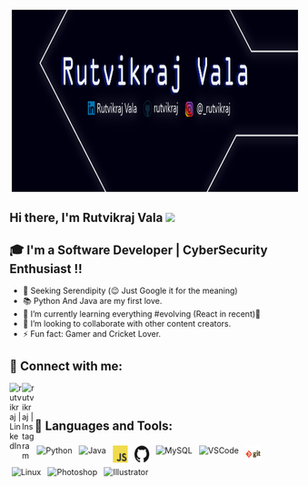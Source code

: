 <img src="https://github.com/rutvikraj/rutvikraj/blob/main/profile_card.png" height="320" width="800" style="vertical-align:top; margin:4px">



## Hi there, I'm Rutvikraj Vala <img src="https://raw.githubusercontent.com/MartinHeinz/MartinHeinz/master/wave.gif" width="30px">



## 🎓 I'm a Software Developer | CyberSecurity Enthusiast !!

- 🔭 Seeking Serendipity (😉 Just Google it for the meaning)
- 📚 Python And Java are my first love.
- 🌱 I’m currently learning everything #evolving (React in recent)🤣
- 👯 I’m looking to collaborate with other content creators.
- ⚡ Fun fact: Gamer and Cricket Lover.


## :email: Connect with me:

[<img align="left" alt="rutvikraj | LinkedIn" width="22px" src="https://cdn.jsdelivr.net/npm/simple-icons@v3/icons/linkedin.svg" />][linkedin]
[<img align="left" alt="rutvikraj | Instagram" width="22px" src="https://cdn.jsdelivr.net/npm/simple-icons@v3/icons/instagram.svg" />][instagram]

<br />
<br />

## 🧰 Languages and Tools:

<p align="left">
<img src="https://png2.cleanpng.com/sh/9e77e28729da142f0e065737cc84755f/L0KzQYm3WMI2N6N0R91yc4Pzfri0kQl1cJDzReJ7b3f1cb70if5oNZ1mhtlAYXfoPbT2jgB2fJZ3ReJ7b3f1cb70if5oNZQygNN3dX3kfn73jvcufKNmhuV5YYLofsW0if1ib5Z4Rdh7ZXWwdLFAjvxwaZUye95ycD24com4VPVlO2ZpSKltMD67Q4GAVsM0OmI6S6c7MEC8R4q6WMEyNqFzf3==/kisspng-python-programming-language-computer-programming-c-hanuman-png-transparent-images-free-download-clip-5b814ed35d07d0.8307633215352009793811.png" alt="Python" height="30" width="26" style="vertical-align:top; margin:4px">
<img src="https://brandslogos.com/wp-content/uploads/images/java-logo-1.png" alt="Java" height="30" width="26" style="vertical-align:top; margin:4px">
<img src="https://raw.githubusercontent.com/github/explore/80688e429a7d4ef2fca1e82350fe8e3517d3494d/topics/javascript/javascript.png" alt="Javascript" height="30" width="26" style="vertical-align:top; margin:4px">
<img src="https://raw.githubusercontent.com/github/explore/78df643247d429f6cc873026c0622819ad797942/topics/github/github.png" alt="Github" height="30" width="26" style="vertical-align:top; margin:4px">
<img src="https://www.freepnglogos.com/uploads/logo-mysql-png/logo-mysql-mysql-logo-png-images-are-download-crazypng-21.png" alt="MySQL" height="30" width="26" style="vertical-align:top; margin:4px">
<img src="https://banner2.cleanpng.com/20180326/pcw/kisspng-visual-studio-code-microsoft-visual-studio-source-notice-5ab888a49bf4e3.9400538815220430446388.jpg" alt="VSCode" height="30" width="26" style="vertical-align:top; margin:4px">
<img src="https://raw.githubusercontent.com/github/explore/80688e429a7d4ef2fca1e82350fe8e3517d3494d/topics/git/git.png" alt="Git" height="30" width="26" style="vertical-align:top; margin:4px">
<img src="https://pngimg.com/uploads/linux/linux_PNG1.png" alt="Linux" height="30" width="26" style="vertical-align:top; margin:4px">
<img src="https://upload.wikimedia.org/wikipedia/commons/a/af/Adobe_Photoshop_CC_icon.svg" alt="Photoshop" height="30" width="26" style="vertical-align:top; margin:4px">
<img src="https://upload.wikimedia.org/wikipedia/commons/f/fb/Adobe_Illustrator_CC_icon.svg" alt="Illustrator" height="30" width="26" style="vertical-align:top; margin:4px">

</p>
<br />
</br>

[linkedin]: https://www.linkedin.com/in/rutvikraj-vala-797737173/
[instagram]: https://www.instagram.com/_rutvikraj/
